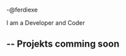 -@ferdiexe

I am a Developer and Coder

--
Projekts comming soon
--

<!---
ferdiexe/ferdiexe is a ✨ special ✨ repository because its `README.md` (this file) appears on your GitHub profile.
You can click the Preview link to take a look at your changes.
--->
